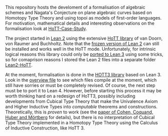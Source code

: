 This repository hosts the develoment of a formalisation of algebraic schemes and Nagata's Conjecture on plane algebraic curves based on Homotopy Type Theory and using topoi as models of first-order languages. For motivation, mathematical details and interesting observations on the formalisation look at [HoTT-Case-Study](https://github.com/theckl/HoTT-Case-Study/blob/master/HoTT-Case-Study).

The project started in [Lean 2](https://github.com/leanprover/lean2) using the extensive [HoTT library](https://github.com/leanprover/lean2/blob/master/hott/hott.md) of van Doorn, von Raumer and Buchholtz. Note that the [frozen version of Lean 2](https://github.com/leanprover/lean2) can still be installed and works well in the HoTT mode. Unfortunately, for intrinsic logical reasons this library could only be [ported to Lean 3](https://github.com/gebner/hott3) using some tricks, so for comaprison reasons I stored the Lean 2 files into a separate folder [Lean2-HoTT](https://github.com/theckl/HoTT-Case-Study/blob/master/Lean2-HoTT/).

At the moment, formalisation is done in the [HOTT3 library](https://github.com/gebner/hott3) based on Lean 3. Look in the [overview file](https://github.com/theckl/HoTT-Case-Study/blob/master/src/overview) to see which files compile at the moment, which still have sorries or must be completely revised. Of course, the next step must be to port it to Lean 4. However, before starting this process it may be worth thinking hard on a redesign of HoTT3, possibly including developments from Cubical Type Theory that make the Univalence Axiom and Higher Inductive Types into *computable* theorems and constructions. Theoretically, this is *proven* to work (see the [paper of Cohen, Coquand, Huber and M&#x00F6;rtberg](https://drops.dagstuhl.de/opus/volltexte/2018/8475/pdf/LIPIcs-TYPES-2015-5.pdf) for details), but there is no interpretation of Cubical Type Theory implemented in a Homotopy Type Theory using the Calculus of Inductive Construction, like HoTT 3. 
